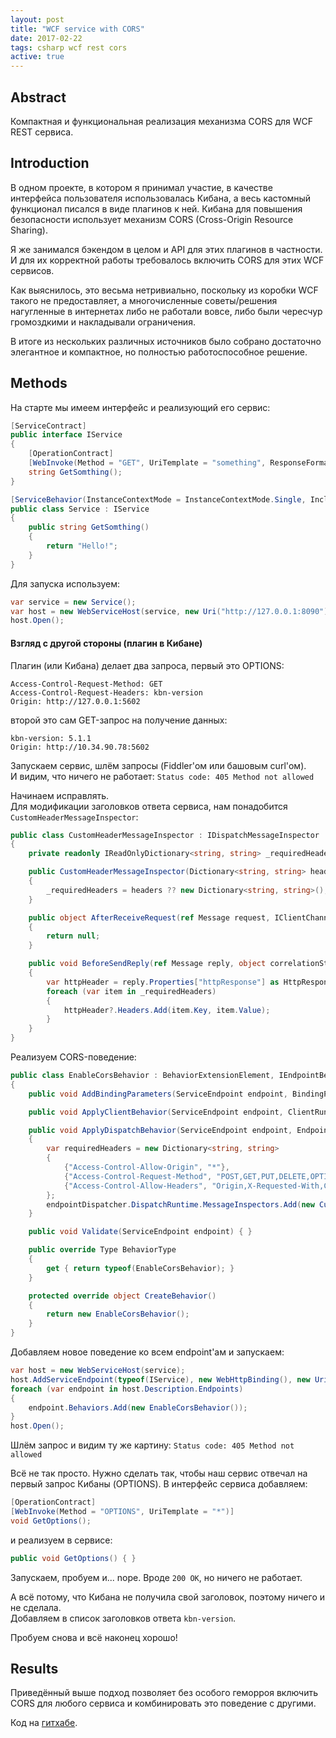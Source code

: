 ```yaml
---
layout: post
title: "WCF service with CORS"
date: 2017-02-22
tags: csharp wcf rest cors
active: true
---
```


## Abstract

Компактная и функциональная реализация механизма CORS для WCF REST сервиса.

## Introduction

В одном проекте, в котором я принимал участие, в качестве интерфейса пользователя использовалась Кибана, а весь кастомный функционал писался в виде плагинов к ней. Кибана для повышения безопасности использует механизм CORS (Cross-Origin Resource Sharing).

Я же занимался бэкендом в целом и API для этих плагинов в частности. И для их корректной работы требовалось включить CORS для этих WCF сервисов.

Как выяснилось, это весьма нетривиально, поскольку из коробки WCF такого не предоставляет, а многочисленные советы/решения нагугленные в интернетах либо не работали вовсе, либо были чересчур громоздкими и накладывали ограничения.

В итоге из нескольких различных источников было собрано достаточно элегантное и компактное, но полностью работоспособное решение.

## Methods

На старте мы имеем интерфейс и реализующий его сервис:

```csharp
[ServiceContract]
public interface IService
{
    [OperationContract]
    [WebInvoke(Method = "GET", UriTemplate = "something", ResponseFormat = WebMessageFormat.Json)]
    string GetSomthing();
}

[ServiceBehavior(InstanceContextMode = InstanceContextMode.Single, IncludeExceptionDetailInFaults = true)]
public class Service : IService
{
    public string GetSomthing()
    {
        return "Hello!";
    }
}
```

Для запуска используем:

```csharp
var service = new Service();
var host = new WebServiceHost(service, new Uri("http://127.0.0.1:8090"));
host.Open();
```

#### Взгляд с другой стороны (плагин в Кибане)
Плагин (или Кибана) делает два запроса, первый это OPTIONS:

```
Access-Control-Request-Method: GET
Access-Control-Request-Headers: kbn-version
Origin: http://127.0.0.1:5602
```

второй это сам GET-запрос на получение данных:

```
kbn-version: 5.1.1
Origin: http://10.34.90.78:5602
```

Запускаем сервис, шлём запросы (Fiddler'ом или башовым curl'ом).  
И видим, что ничего не работает: `Status code: 405 Method not allowed`

Начинаем исправлять.  
Для модификации заголовков ответа сервиса, нам понадобится `CustomHeaderMessageInspector`:

```csharp
public class CustomHeaderMessageInspector : IDispatchMessageInspector
{
    private readonly IReadOnlyDictionary<string, string> _requiredHeaders;

    public CustomHeaderMessageInspector(Dictionary<string, string> headers)
    {
        _requiredHeaders = headers ?? new Dictionary<string, string>();
    }

    public object AfterReceiveRequest(ref Message request, IClientChannel channel, InstanceContext instanceContext)
    {
        return null;
    }

    public void BeforeSendReply(ref Message reply, object correlationState)
    {
        var httpHeader = reply.Properties["httpResponse"] as HttpResponseMessageProperty;
        foreach (var item in _requiredHeaders)
        {
            httpHeader?.Headers.Add(item.Key, item.Value);
        }
    }
}
```

Реализуем CORS-поведение:

```csharp
public class EnableCorsBehavior : BehaviorExtensionElement, IEndpointBehavior
{
    public void AddBindingParameters(ServiceEndpoint endpoint, BindingParameterCollection bindingParameters) { }

    public void ApplyClientBehavior(ServiceEndpoint endpoint, ClientRuntime clientRuntime) { }

    public void ApplyDispatchBehavior(ServiceEndpoint endpoint, EndpointDispatcher endpointDispatcher)
    {
        var requiredHeaders = new Dictionary<string, string>
        {
            {"Access-Control-Allow-Origin", "*"},
            {"Access-Control-Request-Method", "POST,GET,PUT,DELETE,OPTIONS"},
            {"Access-Control-Allow-Headers", "Origin,X-Requested-With,Content-Type,Accept,Authorization"}
        };
        endpointDispatcher.DispatchRuntime.MessageInspectors.Add(new CustomHeaderMessageInspector(requiredHeaders));
    }

    public void Validate(ServiceEndpoint endpoint) { }

    public override Type BehaviorType
    {
        get { return typeof(EnableCorsBehavior); }
    }

    protected override object CreateBehavior()
    {
        return new EnableCorsBehavior();
    }
}
```

Добавляем новое поведение ко всем endpoint'ам и запускаем:

```csharp
var host = new WebServiceHost(service);
host.AddServiceEndpoint(typeof(IService), new WebHttpBinding(), new Uri("http://127.0.0.1:8090"));
foreach (var endpoint in host.Description.Endpoints)
{
    endpoint.Behaviors.Add(new EnableCorsBehavior());
}
host.Open();
```

Шлём запрос и видим ту же картину: `Status code: 405 Method not allowed`

Всё не так просто. Нужно сделать так, чтобы наш сервис отвечал на первый запрос Кибаны (OPTIONS). В интерфейс сервиса добавляем:

```csharp
[OperationContract]
[WebInvoke(Method = "OPTIONS", UriTemplate = "*")]
void GetOptions();
```

и реализуем в сервисе:

```csharp
public void GetOptions() { }
```

Запускаем, пробуем и... nope. Вроде `200 OK`, но ничего не работает.

А всё потому, что Кибана не получила свой заголовок, поэтому ничего и не сделала.  
Добавляем в список заголовков ответа `kbn-version`.

Пробуем снова и всё наконец хорошо!

## Results

Приведённый выше подход позволяет без особого геморроя включить CORS для любого сервиса и комбинировать это поведение с другими.

Код на [гитхабе][wcf-with-cors].

[wcf-with-cors]: https://github.com/redmanmale/WcfWithCors
